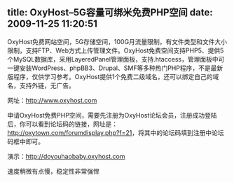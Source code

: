 title: OxyHost–5G容量可绑米免费PHP空间
date: 2009-11-25 11:20:51
---

<p>
	OxyHost免费网站空间，5G存储空间，100G月流量限制，有文件类型和文件大小限制，支持FTP、Web方式上传管理文件。OxyHost免费空间支持PHP5、提供5个MySQL数据库，采用LayeredPanel管理面板，支持.htaccess，管理面板中可一键安装WordPress、phpBB3、Drupal、SMF等多种热门PHP程序，不是最新版程序，仅供学习参考。OxyHost提供1个免费二级域名，还可以绑定自己的域名，支持外链，无广告。</p>
<p>
	网址：<a href="http://www.oxyhost.com">http://www.oxyhost.com</a></p>
<p>
	申请OxyHost免费PHP空间，需要先注册为OxyHost论坛会员，注册成功登陆后，你可以看到论坛码的链接，网址是：<a href="http://oxytown.com/forumdisplay.php?f=21">http://oxytown.com/forumdisplay.php?f=21</a>，将其中的论坛码填到注册中论坛码框中即可。</p>
<p>
	演示：<a href="http://doyouhaobaby.oxyhost.com">http://doyouhaobaby.oxyhost.com</a></p>
<p>
	速度稍微有点慢，稳定性非常强悍</p>
